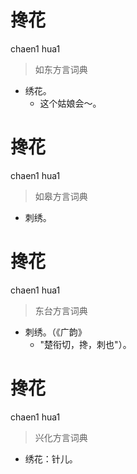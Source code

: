 # 搀花
chaen1 hua1
> 如东方言词典
- 绣花。
  - 这个姑娘会～。

# 搀花
chaen1 hua1
> 如皋方言词典
- 刺绣。

# 搀花
chaen1 hua1
> 东台方言词典
- 刺绣。（《广韵》
  - "楚衔切，搀，刺也"）。

# 搀花
chaen1 hua1
> 兴化方言词典
- 绣花：针儿。
